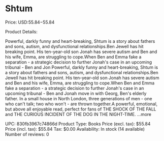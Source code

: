 # Shtum

Price: USD:$55.84-$55.84

Product Details:

Powerful, darkly funny and heart-breaking, Shtum is a story about fathers and sons, autism, and dysfunctional relationships.Ben Jewell has hit breaking point. His ten-year-old son Jonah has severe autism and Ben and his wife, Emma, are struggling to cope.When Ben and Emma fake a separation - a strategic decision to further Jonah's case in an upcoming tribunal - Ben and Jon Powerful, darkly funny and heart-breaking, Shtum is a story about fathers and sons, autism, and dysfunctional relationships.Ben Jewell has hit breaking point. His ten-year-old son Jonah has severe autism and Ben and his wife, Emma, are struggling to cope.When Ben and Emma fake a separation - a strategic decision to further Jonah's case in an upcoming tribunal - Ben and Jonah move in with Georg, Ben's elderly father. In a small house in North London, three generations of men - one who can't talk; two who won't - are thrown together.A powerful, emotional, but above all enjoyable read, perfect for fans of THE SHOCK OF THE FALL and THE CURIOUS INCIDENT OF THE DOG IN THE NIGHT-TIME. ...more

UPC: 830fb3967c74866d
Product Type: Books
Price (excl. tax): $55.84
Price (incl. tax): $55.84
Tax: $0.00
Availability: In stock (14 available)
Number of reviews: 0